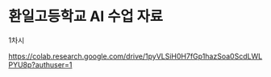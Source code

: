 # 환일고등학교 AI 수업 자료 

1차시 


https://colab.research.google.com/drive/1pyVLSiH0H7fGp1hazSoa0ScdLWLPYU8p?authuser=1

